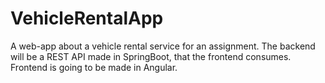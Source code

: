 # VehicleRentalApp
A web-app about a vehicle rental service for an assignment.
The backend will be a REST API made in SpringBoot, that the frontend consumes.
Frontend is going to be made in Angular.
